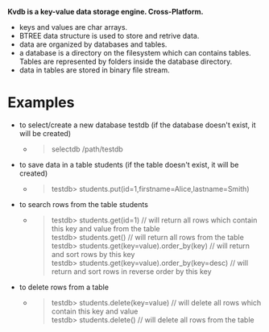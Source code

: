 **Kvdb is a key-value data storage engine. Cross-Platform.**


* keys and values are char arrays.
* BTREE data structure is used to store and retrive data.
* data are organized by databases and tables.
* a database is a directory on the filesystem which can contains tables. Tables are represented by folders inside the
  database directory.
* data in tables are stored in binary file stream.

# Examples
* to select/create a new database testdb (if the database doesn't exist, it will be created)
   * > selectdb /path/testdb
* to save data in a table students (if the table doesn't exist, it will be created)
   * >testdb> students.put(id=1,firstname=Alice,lastname=Smith)
* to search rows from the table students  
   * >testdb> students.get(id=1) // will return all rows which contain this key and value from the table  
     testdb> students.get() // will return all rows from the table  
     testdb> students.get(key=value).order_by(key) // will return and sort rows by this key  
     testdb> students.get(key=value).order_by(key=desc) // will return and sort rows in reverse order by this key  
* to delete rows from a table  
   * >testdb> students.delete(key=value) // will delete all rows which contain this key and value  
     testdb> students.delete() // will delete all rows from the table  
     
